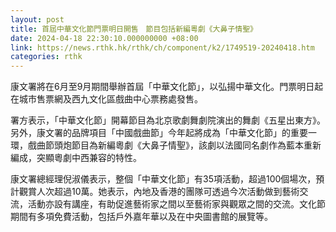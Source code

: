 ```yaml
---
layout: post
title: 首屆中華文化節門票明日開售　節目包括新編粵劇《大鼻子情聖》
date: 2024-04-18 22:30:10.000000000 +08:00
link: https://news.rthk.hk/rthk/ch/component/k2/1749519-20240418.htm
categories: rthk
---
```


康文署將在6月至9月期間舉辦首屆「中華文化節」，以弘揚中華文化。門票明日起在城市售票網及西九文化區戲曲中心票務處發售。

署方表示，「中華文化節」開幕節目為北京歌劇舞劇院演出的舞劇《五星出東方》。另外，康文署的品牌項目「中國戲曲節」今年起將成為「中華文化節」的重要一環，戲曲節頭炮節目為新編粵劇《大鼻子情聖》，該劇以法國同名劇作為藍本重新編成，突顯粵劇中西兼容的特性。

康文署總經理倪淑儀表示，整個「中華文化節」有35項活動，超過100個場次，預計觀賞人次超過10萬。她表示，內地及香港的團隊可透過今次活動做到藝術交流，活動亦設有講座，有助促進藝術家之間以至藝術家與觀眾之間的交流。文化節期間有多項免費活動，包括戶外嘉年華以及在中央圖書館的展覽等。
